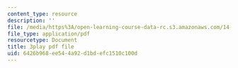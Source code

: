 ```yaml
---
content_type: resource
description: ''
file: /media/https%3A/open-learning-course-data-rc.s3.amazonaws.com/14-772-development-economics-macroeconomics-spring-2013/6426b968ee544a92d1bdefc1510c100d_Q0Ponv0DBXU.pdf
file_type: application/pdf
resourcetype: Document
title: 3play pdf file
uid: 6426b968-ee54-4a92-d1bd-efc1510c100d
---
```

